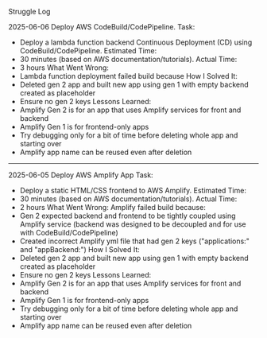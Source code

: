 Struggle Log


2025-06-06 Deploy AWS CodeBuild/CodePipeline.
Task: 
- Deploy a lambda function backend Continuous Deployment (CD) using CodeBuild/CodePipeline.
Estimated Time:
- 30 minutes (based on AWS documentation/tutorials).
Actual Time:
- 3 hours
What Went Wrong:
- Lambda function deployment failed build because
How I Solved It: 
- Deleted gen 2 app and built new app using gen 1 with empty backend created as placeholder
- Ensure no gen 2 keys 
Lessons Learned:
- Amplify Gen 2 is for an app that uses Amplify services for front and backend
- Amplify Gen 1 is for frontend-only apps
- Try debugging only for a bit of time before deleting whole app and starting over
- Amplify app name can be reused even after deletion

----

2025-06-05 Deploy AWS Amplify App
Task: 
- Deploy a static HTML/CSS frontend to AWS Amplify.
Estimated Time:
- 30 minutes (based on AWS documentation/tutorials).
Actual Time:
- 2 hours
What Went Wrong:
Amplify failed build because:
- Gen 2 expected backend and frontend to be tightly coupled using Amplify service (backend was designed to be decoupled and for use with CodeBuild/CodePipeline)
- Created incorrect Amplify yml file that had gen 2 keys ("applications:" and "appBackend:") 
How I Solved It: 
- Deleted gen 2 app and built new app using gen 1 with empty backend created as placeholder
- Ensure no gen 2 keys 
Lessons Learned:
- Amplify Gen 2 is for an app that uses Amplify services for front and backend
- Amplify Gen 1 is for frontend-only apps
- Try debugging only for a bit of time before deleting whole app and starting over
- Amplify app name can be reused even after deletion
